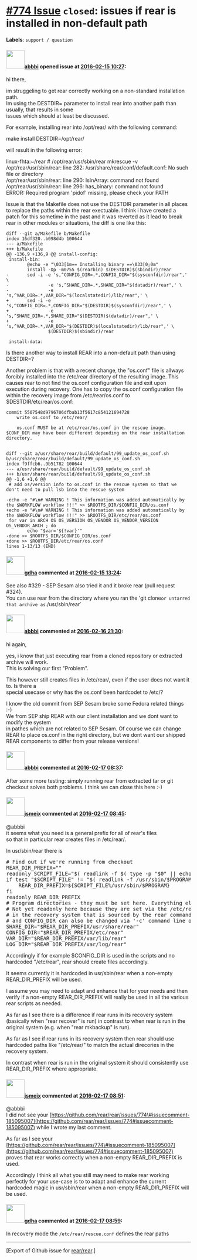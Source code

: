 [\#774 Issue](https://github.com/rear/rear/issues/774) `closed`: issues if rear is installed in non-default path
================================================================================================================

**Labels**: `support / question`

#### <img src="https://avatars.githubusercontent.com/u/3919561?u=473291dd3dbd58fd0af45714935992a3d416aa6e&v=4" width="50">[abbbi](https://github.com/abbbi) opened issue at [2016-02-15 10:27](https://github.com/rear/rear/issues/774):

hi there,

im struggeling to get rear correctly working on a non-standard
installation path.  
Im using the DESTDIR= parameter to install rear into another path than
usually, that results in some  
issues which should at least be discussed.

For example, installing rear into /opt/rear/ with the following command:

make install DESTDIR=/opt/rear/

will result in the following error:

linux-fhta:~/rear \# /opt/rear/usr/sbin/rear mkrescue -v  
/opt/rear/usr/sbin/rear: line 282: /usr/share/rear/conf/default.conf: No
such file or directory  
/opt/rear/usr/sbin/rear: line 290: IsInArray: command not found  
/opt/rear/usr/sbin/rear: line 296: has\_binary: command not found  
ERROR: Required program 'pidof' missing, please check your PATH

Issue is that the Makefile does not use the DESTDIR parameter in all
places to replace the paths within the rear exectuable. I think i have
created a patch for this sometime in the past and it was reverted as it
lead to break rear in other modules or situations, the diff is one like
this:

    diff --git a/Makefile b/Makefile
    index 16df320..b098d4b 100644
    --- a/Makefile
    +++ b/Makefile
    @@ -136,9 +136,9 @@ install-config:
     install-bin:
            @echo -e "\033[1m== Installing binary ==\033[0;0m"
            install -Dp -m0755 $(rearbin) $(DESTDIR)$(sbindir)/rear
    -       sed -i -e 's,^CONFIG_DIR=.*,CONFIG_DIR="$(sysconfdir)/rear",' \
    -               -e 's,^SHARE_DIR=.*,SHARE_DIR="$(datadir)/rear",' \
    -               -e 's,^VAR_DIR=.*,VAR_DIR="$(localstatedir)/lib/rear",' \
    +       sed -i -e 's,^CONFIG_DIR=.*,CONFIG_DIR="$(DESTDIR)$(sysconfdir)/rear",' \
    +               -e 's,^SHARE_DIR=.*,SHARE_DIR="$(DESTDIR)$(datadir)/rear",' \
    +               -e 's,^VAR_DIR=.*,VAR_DIR="$(DESTDIR)$(localstatedir)/lib/rear",' \
                    $(DESTDIR)$(sbindir)/rear

     install-data:

Is there another way to install REAR into a non-default path than using
DESTDIR=?

Another problem is that with a recent change, the "os.conf" file is
allways forcibly installed into the /etc/rear directory of the resulting
image. This causes rear to not find the os.conf configuration file and
exit upon execution during recovery. One has to copy the os.conf
configuration file within the recovery image from /etc/rear/os.conf to
$DESTDIR/etc/rear/os.conf:

    commit 5507548d9796706dfbab13f5617c854121694728
        write os.conf to /etc/rear/

        os.conf MUST be at /etc/rear/os.conf in the rescue image. $CONF_DIR may have been different depending on the rear installation directory.


    diff --git a/usr/share/rear/build/default/99_update_os_conf.sh b/usr/share/rear/build/default/99_update_os_conf.sh
    index f9ffcb6..9b51782 100644
    --- a/usr/share/rear/build/default/99_update_os_conf.sh
    +++ b/usr/share/rear/build/default/99_update_os_conf.sh
    @@ -1,6 +1,6 @@
     # add os/version info to os.conf in the rescue system so that we don't need to pull lsb into the rescue system

    -echo -e "#\n# WARNING ! This information was added automatically by the $WORKFLOW workflow !!!" >> $ROOTFS_DIR/$CONFIG_DIR/os.conf
    +echo -e "#\n# WARNING ! This information was added automatically by the $WORKFLOW workflow !!!" >> $ROOTFS_DIR/etc/rear/os.conf
     for var in ARCH OS OS_VERSION OS_VENDOR OS_VENDOR_VERSION OS_VENDOR_ARCH ; do
            echo "$var='${!var}'"
    -done >> $ROOTFS_DIR/$CONFIG_DIR/os.conf
    +done >> $ROOTFS_DIR/etc/rear/os.conf
    lines 1-13/13 (END)

#### <img src="https://avatars.githubusercontent.com/u/888633?u=cdaeb31efcc0048d3619651aa18dd4b76e636b21&v=4" width="50">[gdha](https://github.com/gdha) commented at [2016-02-15 13:24](https://github.com/rear/rear/issues/774#issuecomment-184207439):

See also \#329 - SEP Sesam also tried it and it broke rear (pull request
\#324).  
You can use rear from the directory where you ran the 'git
clone`or untarred that archive as`./usr/sbin/rear\`

#### <img src="https://avatars.githubusercontent.com/u/3919561?u=473291dd3dbd58fd0af45714935992a3d416aa6e&v=4" width="50">[abbbi](https://github.com/abbbi) commented at [2016-02-16 21:30](https://github.com/rear/rear/issues/774#issuecomment-184882131):

hi again,

yes, i know that just executing rear from a cloned repository or
extracted archive will work.  
This is solving our first "Problem".

This however still creates files in /etc/rear/, even if the user does
not want it to. Is there a  
special usecase or why has the os.conf been hardcodet to /etc/?

I know the old commit from SEP Sesam broke some Fedora related things
:-)  
We from SEP ship REAR with our client installation and we dont want to
modify the system  
in pathes which are not related to SEP Sesam. Of course we can change
REAR to place os.conf in the right directory, but we dont want our
shipped REAR components to differ from your release versions!

#### <img src="https://avatars.githubusercontent.com/u/3919561?u=473291dd3dbd58fd0af45714935992a3d416aa6e&v=4" width="50">[abbbi](https://github.com/abbbi) commented at [2016-02-17 08:37](https://github.com/rear/rear/issues/774#issuecomment-185095007):

After some more testing: simply running rear from extracted tar or git
checkout solves both problems. I think we can close this here :-)

#### <img src="https://avatars.githubusercontent.com/u/1788608?u=925fc54e2ce01551392622446ece427f51e2f0ce&v=4" width="50">[jsmeix](https://github.com/jsmeix) commented at [2016-02-17 08:45](https://github.com/rear/rear/issues/774#issuecomment-185099426):

@abbbi  
it seems what you need is a general prefix for all of rear's files  
so that in particular rear creates files in <prefix>/etc/rear/.

In usr/sbin/rear there is

<pre>
# Find out if we're running from checkout
REAR_DIR_PREFIX=""
readonly SCRIPT_FILE="$( readlink -f $( type -p "$0" || echo "$0" ) )"
if test "$SCRIPT_FILE" != "$( readlink -f /usr/sbin/$PROGRAM )" ; then
    REAR_DIR_PREFIX=${SCRIPT_FILE%/usr/sbin/$PROGRAM}
fi
readonly REAR_DIR_PREFIX
# Program directories - they must be set here. Everything else is then dynamic.
# Not yet readonly here because they are set via the /etc/rear/rescue.conf file
# in the recovery system that is sourced by the rear command in recover mode
# and CONFIG_DIR can also be changed via '-c' command line option:
SHARE_DIR="$REAR_DIR_PREFIX/usr/share/rear"
CONFIG_DIR="$REAR_DIR_PREFIX/etc/rear"
VAR_DIR="$REAR_DIR_PREFIX/var/lib/rear"
LOG_DIR="$REAR_DIR_PREFIX/var/log/rear"
</pre>

Accordingly if for example $CONFIG\_DIR is used in the scripts and no
hardcoded "/etc/rear", rear should create files accordingly.

It seems currently it is hardcoded in usr/sbin/rear when a non-empty
REAR\_DIR\_PREFIX will be used.

I assume you may need to adapt and enhance that for your needs and then
verify if a non-empty REAR\_DIR\_PREFIX will really be used in all the
various rear scripts as needed.

As far as I see there is a difference if rear runs in its recovery
system (basically when "rear recover" is run) in contrast to when rear
is run in the original system (e.g. when "rear mkbackup" is run).

As far as I see if rear runs in its recovery system then rear should use
hardcoded paths like "/etc/rear/" to match the actual direcories in the
recovery system.

In contrast when rear is run in the original system it should
consistently use REAR\_DIR\_PREFIX where appropriate.

#### <img src="https://avatars.githubusercontent.com/u/1788608?u=925fc54e2ce01551392622446ece427f51e2f0ce&v=4" width="50">[jsmeix](https://github.com/jsmeix) commented at [2016-02-17 08:51](https://github.com/rear/rear/issues/774#issuecomment-185102119):

@abbbi  
I did not see your
[https://github.com/rear/rear/issues/774\#issuecomment-185095007](https://github.com/rear/rear/issues/774#issuecomment-185095007)
while I wrote my last comment.

As far as I see your
[https://github.com/rear/rear/issues/774\#issuecomment-185095007](https://github.com/rear/rear/issues/774#issuecomment-185095007)
proves that rear works correctly when a non-empty REAR\_DIR\_PREFIX is
used.

Accordingly I think all what you still may need to make rear working
perfectly for your use-case is to to adapt and enhance the current
hardcoded magic in usr/sbin/rear when a non-empty REAR\_DIR\_PREFIX will
be used.

#### <img src="https://avatars.githubusercontent.com/u/888633?u=cdaeb31efcc0048d3619651aa18dd4b76e636b21&v=4" width="50">[gdha](https://github.com/gdha) commented at [2016-02-17 08:59](https://github.com/rear/rear/issues/774#issuecomment-185103897):

In recovery mode the `/etc/rear/rescue.conf` defines the rear paths

------------------------------------------------------------------------

\[Export of Github issue for
[rear/rear](https://github.com/rear/rear).\]
